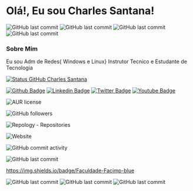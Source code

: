 # Olá!, Eu sou Charles Santana!
![GitHub last commit](https://img.shields.io/badge/Faculdade-Facimp-blue?style=plastic) ![GitHub last commit](https://img.shields.io/badge/Nucleo-Tecnologia-blue?style=plastic)
![GitHub last commit](https://img.shields.io/badge/Curso-Admin_de_Redes-red?style=plastic) ![GitHub last commit](https://img.shields.io/badge/Professor-Paulo_Henrique_PH-red?style=plastic)
### Sobre Mim
Eu sou Adm de Redes{ Windows e Linux} Instrutor Tecnico e Estudante de Tecnologia 

[![Status GitHub Charles Santana](https://github-readme-stats.vercel.app/api?username=charlessantana&repo=&count_private=true&&show_icons=true&theme=radical)](https://github.com/CharlesSantana)


[![Github Badge](https://img.shields.io/badge/-Github-000?style=flat-square&logo=Github&logoColor=white&link=https://https://github.com/CharlesSantana)](https://github.com/CharlesSantana)
[![Linkedin Badge](https://img.shields.io/badge/-LinkedIn-blue?style=flat-square&logo=Linkedin&logoColor=white&link=https://br.linkedin.com/in/charlesalvessantana/)](https://br.linkedin.com/in/charlesalvessantana)
[![Twitter Badge](https://img.shields.io/badge/-Twitter-1ca0f1?style=flat-square&labelColor=1ca0f1&logo=twitter&logoColor=white&link=https://twitter.com/seuendereco)](https://twitter.com/seuendereco)
[![Youtube Badge](https://img.shields.io/badge/-YouTube-ff0000?style=flat-square&labelColor=ff0000&logo=youtube&logoColor=white&link=https://https://www.youtube.com/channel/UCb5f8g7z3tf1lSwCu5HZ8yw)](https://www.youtube.com/channel/UCb5f8g7z3tf1lSwCu5HZ8yw)

![AUR license](https://img.shields.io/aur/license/android-studio?style=plastic)

![GitHub followers](https://img.shields.io/github/followers/charlessantana?style=social)

![Repology - Repositories](https://img.shields.io/repology/repositories/charlessantana?style=plastic)

![Website](https://img.shields.io/website?down_color=red&down_message=Servidor%20%20Off-Line&style=plastic&up_color=blue&up_message=Servidor%20On-Line&url=http%3A%2F%2Fwww.linuxitz.com.br)

![GitHub commit activity](https://img.shields.io/github/commit-activity/y/CharlesSantana/CharlesSantana?style=plastic)

![GitHub last commit](https://img.shields.io/github/last-commit/CharlesSantana/CharlesSantana?style=plastic)

https://img.shields.io/badge/Faculdade-Facimp-blue

![GitHub last commit](https://img.shields.io/badge/Faculdade-Facimp-blue?style=plastic) ![GitHub last commit](https://img.shields.io/badge/Nucleo-Tecnologia-blue?style=plastic)
![GitHub last commit](https://img.shields.io/badge/Curso-Admin_de_Redes-red?style=plastic)
<!--
**CharlesSantana/CharlesSantana** is a ✨ _special_ ✨ repository because its `README.md` (this file) appears on your GitHub profile.

Here are some ideas to get you started:

- 🔭 I’m currently working ont ...
- 🌱 I’m currently learning ...
- 👯 I’m looking to collaborate on ...
- 🤔 I’m looking for help with ...
- 💬 Ask me about ...
- 📫 How to reach me: ...
- 😄 Pronouns: ...
- ⚡ Fun fact: ...
-->
